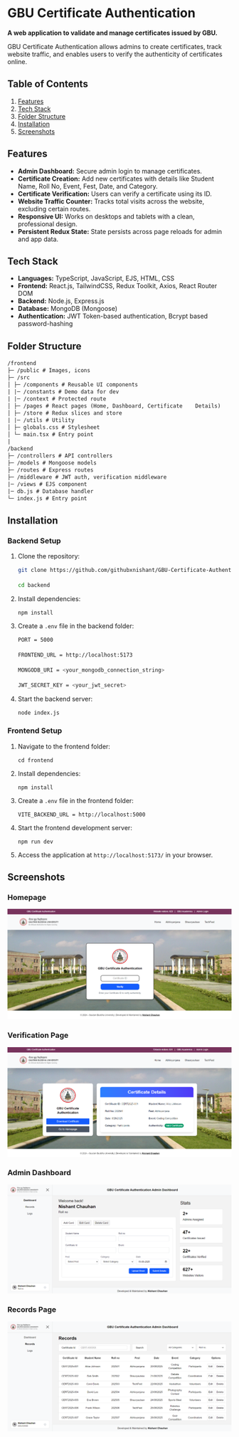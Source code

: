 # GBU Certificate Authentication

**A web application to validate and manage certificates issued by GBU.**

GBU Certificate Authentication allows admins to create certificates, track website traffic, and enables users to verify the authenticity of certificates online.



## Table of Contents

1. [Features](#features)  
2. [Tech Stack](#tech-stack)  
3. [Folder Structure](#folder-structure)  
4. [Installation](#installation)  
5. [Screenshots](#screenshots)



## Features

- **Admin Dashboard:** Secure admin login to manage certificates.  
- **Certificate Creation:** Add new certificates with details like Student Name, Roll No, Event, Fest, Date, and Category.  
- **Certificate Verification:** Users can verify a certificate using its ID.  
- **Website Traffic Counter:** Tracks total visits across the website, excluding certain routes.  
- **Responsive UI:** Works on desktops and tablets with a clean, professional design.  
- **Persistent Redux State:** State persists across page reloads for admin and app data.  


## Tech Stack

- **Languages:** TypeScript, JavaScript, EJS, HTML, CSS
- **Frontend:** React.js, TailwindCSS, Redux Toolkit, Axios, React Router DOM  
- **Backend:** Node.js, Express.js  
- **Database:** MongoDB (Mongoose)  
- **Authentication:** JWT Token-based authentication, Bcrypt based password-hashing


## Folder Structure

```
/frontend
├─ /public # Images, icons
├─ /src
│ ├─ /components # Reusable UI components
| |─ /constants # Demo data for dev
| |─ /context # Protected route
│ ├─ /pages # React pages (Home, Dashboard, Certificate    Details)
│ ├─ /store # Redux slices and store
| |─ /utils # Utility
│ ├─ globals.css # Stylesheet
│ └─ main.tsx # Entry point
|
/backend
├─ /controllers # API controllers
├─ /models # Mongoose models
├─ /routes # Express routes
├─ /middleware # JWT auth, verification middleware
|─ /views # EJS component
|─ db.js # Database handler
└─ index.js # Entry point
```

## Installation

### Backend Setup

1. Clone the repository:  

   ```bash
   git clone https://github.com/githubxnishant/GBU-Certificate-Authentication.git

   cd backend
   ```

2. Install dependencies:

    ```bash
    npm install
    ```

3. Create a `.env` file in the backend folder:

    ```bash 
    PORT = 5000

    FRONTEND_URL = http://localhost:5173

    MONGODB_URI = <your_mongodb_connection_string>

    JWT_SECRET_KEY = <your_jwt_secret>
    ```

4. Start the backend server:

    ```bash
    node index.js
    ```

### Frontend Setup

1. Navigate to the frontend folder:

    ```
    cd frontend
    ```

2. Install dependencies:

    ```
    npm install
    ```

3. Create a `.env` file in the frontend folder:
    ```
    VITE_BACKEND_URL = http://localhost:5000
    ```

4. Start the frontend development server:

    ```
    npm run dev
    ```

5. Access the application at `http://localhost:5173/` in your browser.


## Screenshots

### Homepage

![Homepage](/frontend/src/previews/Homepage.png)

### Verification Page

![Verification](/frontend/src/previews/Verification.png)

### Admin Dashboard

![Dashboard](/frontend//src//previews//Dashboard.png)

### Records Page

![Records](/frontend/src/previews/Records.png)